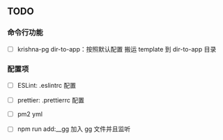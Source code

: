 ## TODO

### 命令行功能

* [ ] krishna-pg dir-to-app：按照默认配置 搬运 template 到 dir-to-app 目录


### 配置项
* [ ] ESLint: .eslintrc 配置

* [ ] prettier: .prettierrc 配置

* [ ] pm2 yml

* [ ] npm run add:__gg  加入 gg 文件并且监听


